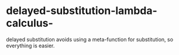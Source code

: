 # delayed-substitution-lambda-calculus-
delayed substitution avoids using a meta-function for substitution, so everything is easier. 
